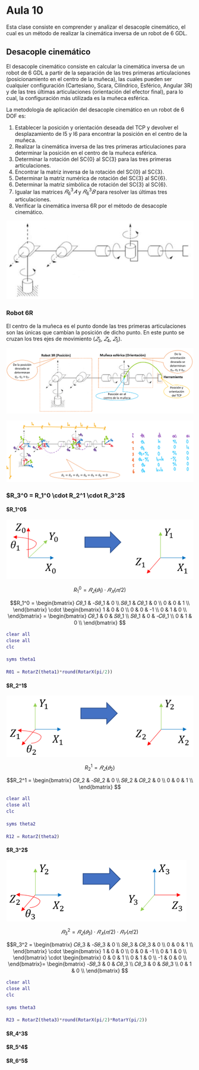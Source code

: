 <h1>Aula 10</h1>

Esta clase consiste en comprender y analizar el desacople cinemático, el cual es un método de realizar la cinemática inversa de un robot de 6 GDL.

<h2>Desacople cinemático</h2>

El desacople cinemático consiste en calcular la cinemática inversa de un robot de 6 GDL a partir de la separación de las tres primeras articulaciones (posicionamiento en el centro de la muñeca), las cuales pueden ser cualquier configuración (Cartesiano, Scara, Cilíndrico, Esférico, Angular 3R) y de las tres últimas articulaciones (orientación del efector final), para lo cual, la configuración más utilizada es la muñeca esférica.

La metodología de aplicación del desacople cinemático en un robot de 6 DOF es:

1. Establecer la posición y orientación deseada del TCP y devolver el desplazamiento de l5 y l6 para encontrar la posición en el centro de la muñeca.
2. Realizar la cinemática inversa de las tres primeras articulaciones para determinar la posición en el centro de la muñeca esférica.
3. Determinar la rotación del SC{0} al SC{3} para las tres primeras articulaciones.
4. Encontrar la matriz inversa de la rotación del SC{0} al SC{3}.
5. Determinar la matriz numérica de rotación del SC{3} al SC{6}.
6. Determinar la matriz simbólica de rotación del SC{3} al SC{6}.
7. Igualar las matrices $𝑅_6^3 𝐴$ y $𝑅_6^3 𝐵$ para resolver las últimas tres articulaciones.
8. Verificar la cinemática inversa 6R por el método de desacople cinemático.

![Robot 6R](image.png)

<h3>Robot 6R</h3>

El centro de la muñeca es el punto donde las tres primeras articulaciones son las únicas que cambian la posición de dicho punto. En este punto se cruzan los tres ejes de movimiento ($𝑍_3$, $𝑍_4$, $𝑍_5$).

![Desacople 6R](image-1.png)

![Paso 1 y 2 DH 6R](image-2.png)

<h3>$R_3^0 = R_1^0 \cdot R_2^1 \cdot R_3^2$</h3>

<h4>$R_1^0$</h4>

![SCs R01](image-3.png)

$$R_1^0 = 𝑅_𝑍(𝜃_1) \cdot 𝑅_𝑋(𝜋/2)$$

$$R_1^0 = \begin{bmatrix}
𝐶𝜃_1 & -𝑆𝜃_1 & 0 \\ 
𝑆𝜃_1 & 𝐶𝜃_1 & 0 \\ 
0 & 0 & 1 \\ 
\end{bmatrix} \cdot \begin{bmatrix}
1 & 0 & 0 \\ 
0 & 0 & -1 \\ 
0 & 1 & 0 \\ 
\end{bmatrix} = \begin{bmatrix}
𝐶𝜃_1 & 0 & 𝑆𝜃_1 \\ 
𝑆𝜃_1 & 0 & -𝐶𝜃_1 \\ 
0 & 1 & 0 \\ 
\end{bmatrix} 
$$

```matlab
clear all
close all
clc

syms theta1

R01 = RotarZ(theta1)*round(RotarX(pi/2))
```

<h4>$R_2^1$</h4>

![SCs R12](image-4.png)

$$R_2^1 = 𝑅_𝑍(𝜃_2)$$

$$R_2^1 = \begin{bmatrix}
𝐶𝜃_2 & -𝑆𝜃_2 & 0 \\ 
𝑆𝜃_2 & 𝐶𝜃_2 & 0 \\ 
0 & 0 & 1 \\ 
\end{bmatrix}
$$

```matlab
clear all
close all
clc

syms theta2

R12 = RotarZ(theta2)
```

<h4>$R_3^2$</h4>

![SCs R23](image-5.png)

$$𝑅_3^2 = 𝑅_𝑍(𝜃_3) \cdot 𝑅_𝑋(𝜋/2) \cdot 𝑅_𝑌(𝜋/2)$$

$$R_3^2 = \begin{bmatrix}
𝐶𝜃_3 & -𝑆𝜃_3 & 0 \\ 
𝑆𝜃_3 & 𝐶𝜃_3 & 0 \\ 
0 & 0 & 1 \\ 
\end{bmatrix} \cdot \begin{bmatrix}
1 & 0 & 0 \\ 
0 & 0 & -1 \\ 
0 & 1 & 0 \\ 
\end{bmatrix} \cdot \begin{bmatrix}
0 & 0 & 1 \\ 
0 & 1 & 0 \\ 
-1 & 0 & 0 \\ 
\end{bmatrix}= \begin{bmatrix}
-𝑆𝜃_3 & 0 & 𝐶𝜃_3 \\ 
𝐶𝜃_3 & 0 & 𝑆𝜃_3 \\ 
0 & 1 & 0 \\ 
\end{bmatrix} 
$$

```matlab
clear all
close all
clc

syms theta3

R23 = RotarZ(theta3)*round(RotarX(pi/2)*RotarY(pi/2))
```

<h4>$R_4^3$</h4>



<h4>$R_5^4$</h4>



<h4>$R_6^5$</h4>